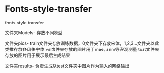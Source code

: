 # Fonts-style-transfer
fonts style transfer

文件夹Models-
    存放不同模型

文件夹pics-
    train文件夹存放训练数据，0文件夹下存放宋体，1,2,3...文件夹以此类推存放各风格字体
    val文件夹存放的图片用于mae, ssim等客观测量
    test文件夹存放的图片用于展示最后生成结果
    
文件夹results-
    负责生成以test文件夹中图片作为输入的网络输出
    
    
